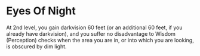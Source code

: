 # Eyes Of Night

At 2nd level, you gain darkvision 60 feet (or an additional 60 feet, if you already have darkvision), and you suffer no disadvantage to Wisdom (Perception) checks when the area you are in, or into which you are looking, is obscured by dim light.